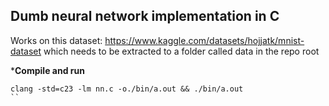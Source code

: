 ## Dumb neural network implementation in C

Works on this dataset: https://www.kaggle.com/datasets/hojjatk/mnist-dataset which needs to be extracted to a folder called data in the repo root

***Compile and run**
```
clang -std=c23 -lm nn.c -o./bin/a.out && ./bin/a.out
``
